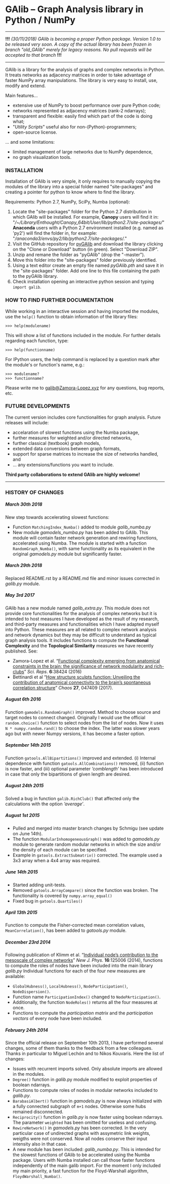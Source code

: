 GAlib – Graph Analysis library in Python / NumPy
================================================

---

**!!!** *(30/11/2018) GAlib is becoming a proper Python package. Version 1.0 to be released very soon. A copy of the actual library has been frozen in branch "old_GAlib" merely for legacy reasons. No pull requests will be accepted to that branch* **!!!**

----

GAlib is a library for the analysis of graphs and complex networks in Python. It treats networks as adjacency matrices in order to take advantage of faster NumPy
array manipulations. The library is very easy to install, use, modify and extend.

Main features...

- extensive use of NumPy to boost performance over pure Python code;
- networks represented as adjacency matrices (rank-2 ndarrays);
- transparent and flexible: easily find which part of the code is doing what;
- "*Utility Scripts*" useful also for non-(Python)-programmers;
- open-source license.

... and some limitations:

- limited management of large networks due to NumPy dependence,
- no graph visualization tools.


### INSTALLATION

Installation of GAlib is very simple, it only requires to manually copying the modules of the library into a special folder named "site-packages" and creating a pointer for python to know where to find the library.

Requirements: Python 2.7, NumPy, SciPy, Numba (optional):

1) Locate the "site-packages" folder for the Python 2.7 distribution in which GAlib will be installed. For example, **Canopy** users will find it in:  "*/~/Library/Enthought/Canopy_64bit/User/lib/python2.7/site-packages/*"
**Anaconda** users with a Python 2.7 environment installed (e.g. named as 'py2') will find the folder in, for example:
"*/anaconda3/envs/py2/lib/python2.7/site-packages/.*"
2) Visit the GitHub repository for [pyGAlib](https://github.com/gorkazl/pyGAlib) and download the library clicking on the "Clone or Download" button (in green). Select "Download ZIP".
3) Unzip and remane the folder as "pyGAlib" (drop the "-master").
4) Move this folder into the "site-packages" folder previously identified.
5) Using a text editor create an empty file named *pyGAlib.pth* and save it in the "site-packages" folder. Add one line to this file containing the path to the pyGAlib library.
6)	Check installation opening an interactive python session and typing `import galib`.


### HOW TO FIND FURTHER DOCUMENTATION

While working in an interactive session and having imported the modules, use the `help()` function to obtain information of the library files:

	>>> help(modulename)

This will show a list of functions included in the module. For further details regarding each function, type:

	>>> help(functionname)

For IPython users, the help command is replaced by a question mark after the module's or function's name, e.g.:

	>>> modulename?
	>>> functionname?

Please write me to <galib@Zamora-Lopez.xyz> for any questions, bug reports, etc.


### FUTURE DEVELOPMENTS

The current version includes core functionalities for graph analysis. Future releases will include:

* accelaration of slowest functions using the Numba package,
* further measures for weighted and/or directed networks,
* further classical (textbook) graph models,
* extended data conversions between graph formats,
* support for sparse matrices to increase the size of networks handled, and
* ... any extensions/functions you want to include.

**Third party collaborations to extend GAlib are highly welcome!**


----------------------------------------------------
### HISTORY OF CHANGES


##### March 30th 2018
New step towards accelerating slowest functions:
- Function `MatchingIndex_Numba()` added to module *galib_numba.py*
- New module *gamodels_numba.py* has been added to GAlib. This module will contain faster network generation and rewiring functions, accelerated using Numba. The module is started with a function `RandomGraph_Numba()`, with same functionality as its equivalent in the original *gamodels.py* module but significantly faster.

##### March 29th 2018
Replaced README.rst by a README.md file and minor issues corrected in *galib.py* module.


##### May 3rd 2017
GAlib has a new module named *galib_extra.py*. This module does not provide core functionalities for the analysis of complex networks but it is intended to host measures I have developed as the result of my research, and third-party measures and functionalities which I have adapted myself into Python. These measures are all related to complex network analysis and network dynamics but they may be difficult to understand as typical graph analysis tools. It includes functions to compute the **Functional Complexity** and the **Topological Similarity** measures we have recently published. See:

- Zamora-Lopez et al. “[Functional complexity emerging from anatomical constraints in the brain: the significance of network modularity and rich-clubs](https://doi.org/10.1038/srep38424)” *Sci. Reps*. **6**:38424 (2016)
-  Bettinardi et al “[How structure sculpts function: Unveiling the contribution of anatomical connectivity to the brain’s spontaneous correlation structure](https://doi.org/10.1063/1.4980099)” *Chaos* **27**, 047409 (2017).


##### August 6th 2016
Function ``gamodels.RandomGraph()`` improved. Method to choose source and target nodes to connect changed. Originally I would use the official ``random.choice()`` function to select nodes from the list of nodes. Now it uses ``N * numpy.random.rand()`` to choose the index. The latter was slower years ago but with newer Numpy versions, it has become a faster option.

##### September 14th 2015
Function ``gatools.AllBipartitions()`` improved and extended. (i) Internal dependence with function ``gatools.AllCombinations()`` removed, (ii) function is now faster, and (iii) optional parameter *’comblength’* has been introduced in case that only the bipartitions of given length are desired.

##### August 24th 2015
Solved a bug in function ``galib.RichClub()`` that affected only the calculations with the option *’average’*.


##### August 1st 2015
- Pulled and merged into master branch changes by Schmigu (see update on June 14th).
- The function ``ModularInhomogeneousGraph()`` was added to *gamodels.py* module to generate random modular networks in which the size and/or the density of each module can be specified.
- Example in ``gatools.ExtractSubmatrix()`` corrected. The example used a 3x3 array when a 4x4 array was required.


##### June 14th 2015
- Started adding unit-tests.
- Removed ``gatools.ArrayCompare()`` since the function was broken. The functionality is covered by ``numpy.array_equal()``
- Fixed bug in ``gatools.Quartiles()``

##### April 13th 2015
Function to compute the Fisher-corrected mean correlation values, ``MeanCorrelation()``, has been added to *gatools.py* module.

##### December 23rd 2014
Following publication of Klimm et al. “[Individual node’s contribution to the mesoscale of complex networks](http://iopscience.iop.org/article/10.1088/1367-2630/16/12/125006/meta)” *New J. Phys.* **16**:125006 (2014), functions to compute the roles of nodes have been included into the main library *galib.py* Individual functions for each of the four new measures  are available:

- ``GlobalHubness()``, ``LocalHubness()``, ``NodeParticipation()``, ``NodeDispersion()``.
- Function name ``ParticipationIndex()`` changed to ``NodePArticipation()``.
- Additionally, the function ``NodeRoles()`` returns all the four measures at once.
- Functions to compute the *participation matrix* and the *participation vectors* of every node have been included.


##### February 24th 2014
Since the official release on September 10th 2013, I have performed several changes, some of them thanks to the feedback from a few colleagues. Thanks in particular to Miguel Lechón and to Nikos Kouvaris. Here the list of changes:

- Issues with recurrent imports solved. Only absolute imports are allowed in the modules.
- ``Degree()`` function in *galib*.py module modified to exploit properties of boolean ndarrays.
- Functions to compute roles of nodes in modular networks included to *galib.py*.
- ``BarabasiAlbert()`` function in *gamodels.py* is now always initialized with a fully connected subgraph of ``m+1`` nodes. Otherwise some hubs remained disconnected.
- ``Reciprocity()`` function in *galib.py* is now faster using boolean ndarrays. The parameter ``weighted`` has been omitted for useless and confusing.
- ``RewireNetwork()`` in *gamodels.py* has been corrected. In the very particular case of undirected graphs with assymetric link weights, weigths were not conserved. Now all nodes conserve their input intensity also in that case.
- A new module has been included: *galib_numba.py*. This is intended for the slowest functions of GAlib to be accelerated using the Numba package. Users with Numba installed can call those faster functions independently of the main galib import. For the moment I only included my main priority, a fast function for the Floyd-Warshall algorithm, ``FloydWarshall_Numba()``.
